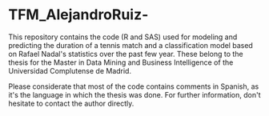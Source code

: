 # TFM_AlejandroRuiz-
This repository contains the code (R and SAS) used for modeling and predicting the duration of a tennis match and a classification model based on Rafael Nadal's statistics over the past few year. These belong to the thesis for the Master in Data Mining and Business Intelligence of the Universidad Complutense de Madrid. 

Please considerate that most of the code contains comments in Spanish, as it's the language in which the thesis was done. For further information, don't hesitate to contact the author directly. 
